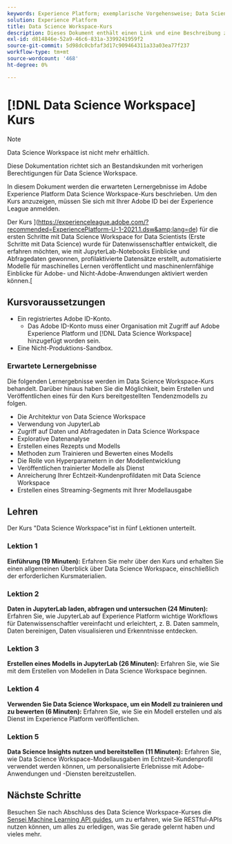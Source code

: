 ```yaml
---
keywords: Experience Platform; exemplarische Vorgehensweise; Data Science Workspace; beliebte Themen; Datenwissenschaftskurs; Kurs; DSW
solution: Experience Platform
title: Data Science Workspace-Kurs
description: Dieses Dokument enthält einen Link und eine Beschreibung zum Adobe Experience Platform Data Science Workspace-Kurs.
exl-id: d814846e-52a9-46c6-831a-3399241959f2
source-git-commit: 5d98dc0cbfaf3d17c909464311a33a03ea77f237
workflow-type: tm+mt
source-wordcount: '468'
ht-degree: 0%

---
```



# [!DNL Data Science Workspace] Kurs

>[!NOTE]
>
>Data Science Workspace ist nicht mehr erhältlich.
>
>Diese Dokumentation richtet sich an Bestandskunden mit vorherigen Berechtigungen für Data Science Workspace.

In diesem Dokument werden die erwarteten Lernergebnisse im Adobe Experience Platform Data Science Workspace-Kurs beschrieben. Um den Kurs anzuzeigen, müssen Sie sich mit Ihrer Adobe ID bei der Experience League anmelden.

Der Kurs ](https://experienceleague.adobe.com/?recommended=ExperiencePlatform-U-1-2021.1.dsw&amp;lang=de) für die ersten Schritte mit Data Science Workspace for Data Scientists (Erste Schritte mit Data Science) wurde für Datenwissenschaftler entwickelt, die erfahren möchten, wie mit JupyterLab-Notebooks Einblicke und Abfragedaten gewonnen, profilaktivierte Datensätze erstellt, automatisierte Modelle für maschinelles Lernen veröffentlicht und maschinenlernfähige Einblicke für Adobe- und Nicht-Adobe-Anwendungen aktiviert werden können.[

## Kursvoraussetzungen

- Ein registriertes Adobe ID-Konto.
   - Das Adobe ID-Konto muss einer Organisation mit Zugriff auf Adobe Experience Platform und [!DNL Data Science Workspace] hinzugefügt worden sein.
- Eine Nicht-Produktions-Sandbox.

### Erwartete Lernergebnisse

Die folgenden Lernergebnisse werden im Data Science Workspace-Kurs behandelt. Darüber hinaus haben Sie die Möglichkeit, beim Erstellen und Veröffentlichen eines für den Kurs bereitgestellten Tendenzmodells zu folgen.

- Die Architektur von Data Science Workspace
- Verwendung von JupyterLab
- Zugriff auf Daten und Abfragedaten in Data Science Workspace
- Explorative Datenanalyse
- Erstellen eines Rezepts und Modells
- Methoden zum Trainieren und Bewerten eines Modells
- Die Rolle von Hyperparametern in der Modellentwicklung
- Veröffentlichen trainierter Modelle als Dienst
- Anreicherung Ihrer Echtzeit-Kundenprofildaten mit Data Science Workspace
- Erstellen eines Streaming-Segments mit Ihrer Modellausgabe

## Lehren

Der Kurs &quot;Data Science Workspace&quot;ist in fünf Lektionen unterteilt.

### Lektion 1

**Einführung (19 Minuten):** Erfahren Sie mehr über den Kurs und erhalten Sie einen allgemeinen Überblick über Data Science Workspace, einschließlich der erforderlichen Kursmaterialien.

### Lektion 2

**Daten in JupyterLab laden, abfragen und untersuchen (24 Minuten):** Erfahren Sie, wie JupyterLab auf Experience Platform wichtige Workflows für Datenwissenschaftler vereinfacht und erleichtert, z. B. Daten sammeln, Daten bereinigen, Daten visualisieren und Erkenntnisse entdecken.

### Lektion 3

**Erstellen eines Modells in JupyterLab (26 Minuten):** Erfahren Sie, wie Sie mit dem Erstellen von Modellen in Data Science Workspace beginnen.

### Lektion 4

**Verwenden Sie Data Science Workspace, um ein Modell zu trainieren und zu bewerten (6 Minuten):** Erfahren Sie, wie Sie ein Modell erstellen und als Dienst im Experience Platform veröffentlichen.

### Lektion 5

**Data Science Insights nutzen und bereitstellen (11 Minuten):** Erfahren Sie, wie Data Science Workspace-Modellausgaben im Echtzeit-Kundenprofil verwendet werden können, um personalisierte Erlebnisse mit Adobe-Anwendungen und -Diensten bereitzustellen.

## Nächste Schritte

Besuchen Sie nach Abschluss des Data Science Workspace-Kurses die [Sensei Machine Learning API guides](./api/getting-started.md), um zu erfahren, wie Sie RESTful-APIs nutzen können, um alles zu erledigen, was Sie gerade gelernt haben und vieles mehr.



